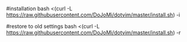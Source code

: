 #installation
bash <(curl -L https://raw.githubusercontent.com/DoJoMi/dotvim/master/install.sh) -i

#restore to old settings
bash <(curl -L https://raw.githubusercontent.com/DoJoMi/dotvim/master/install.sh) -r
